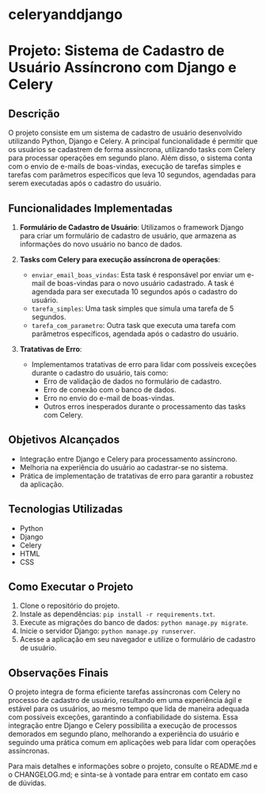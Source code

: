 # celeryanddjango
# Projeto: Sistema de Cadastro de Usuário Assíncrono com Django e Celery

## Descrição
O projeto consiste em um sistema de cadastro de usuário desenvolvido utilizando Python, Django e Celery. A principal funcionalidade é permitir que os usuários se cadastrem de forma assíncrona, utilizando tasks com Celery para processar operações em segundo plano. Além disso, o sistema conta com o envio de e-mails de boas-vindas, execução de tarefas simples e tarefas com parâmetros específicos que leva 10 segundos, agendadas para serem executadas após o cadastro do usuário.

## Funcionalidades Implementadas
1. **Formulário de Cadastro de Usuário**: Utilizamos o framework Django para criar um formulário de cadastro de usuário, que armazena as informações do novo usuário no banco de dados.

2. **Tasks com Celery para execução assíncrona de operações**:
   - `enviar_email_boas_vindas`: Esta task é responsável por enviar um e-mail de boas-vindas para o novo usuário cadastrado. A task é agendada para ser executada 10 segundos após o cadastro do usuário.
   - `tarefa_simples`: Uma task simples que simula uma tarefa de 5 segundos.
   - `tarefa_com_parametro`: Outra task que executa uma tarefa com parâmetros específicos, agendada após o cadastro do usuário.

3. **Tratativas de Erro**:
   - Implementamos tratativas de erro para lidar com possíveis exceções durante o cadastro do usuário, tais como:
     - Erro de validação de dados no formulário de cadastro.
     - Erro de conexão com o banco de dados.
     - Erro no envio do e-mail de boas-vindas.
     - Outros erros inesperados durante o processamento das tasks com Celery.

## Objetivos Alcançados
- Integração entre Django e Celery para processamento assíncrono.
- Melhoria na experiência do usuário ao cadastrar-se no sistema.
- Prática de implementação de tratativas de erro para garantir a robustez da aplicação.

## Tecnologias Utilizadas
- Python
- Django
- Celery
- HTML
- CSS

## Como Executar o Projeto
1. Clone o repositório do projeto.
2. Instale as dependências: `pip install -r requirements.txt`.
3. Execute as migrações do banco de dados: `python manage.py migrate`.
4. Inicie o servidor Django: `python manage.py runserver`.
5. Acesse a aplicação em seu navegador e utilize o formulário de cadastro de usuário.

## Observações Finais
O projeto integra de forma eficiente tarefas assíncronas com Celery no processo de cadastro de usuário, resultando em uma experiência ágil e estável para os usuários, ao mesmo tempo que lida de maneira adequada com possíveis exceções, garantindo a confiabilidade do sistema. Essa integração entre Django e Celery possibilita a execução de processos demorados em segundo plano, melhorando a experiência do usuário e seguindo uma prática comum em aplicações web para lidar com operações assíncronas.

Para mais detalhes e informações sobre o projeto, consulte o README.md e o CHANGELOG.md; e sinta-se à vontade para entrar em contato em caso de dúvidas.
